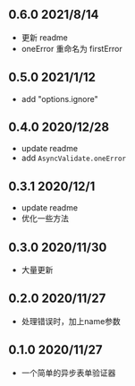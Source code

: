 ## 0.6.0 2021/8/14

- 更新 readme
- oneError 重命名为 firstError


## 0.5.0 2021/1/12

- add "options.ignore"

## 0.4.0 2020/12/28

- update readme
- add `AsyncValidate.oneError`

## 0.3.1 2020/12/1

- update readme
- 优化一些方法

## 0.3.0 2020/11/30

- 大量更新

## 0.2.0 2020/11/27

- 处理错误时，加上name参数

## 0.1.0 2020/11/27

- 一个简单的异步表单验证器